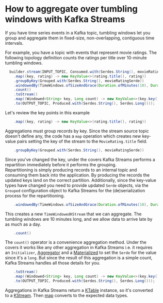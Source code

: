 <!-- title: How to aggregate over tumbling windows with Kafka Streams -->
<!-- description: In this tutorial, learn how to aggregate over tumbling windows with Kafka Streams, with step-by-step instructions and supporting code. -->

# How to aggregate over tumbling windows with Kafka Streams

If you have time series events in a Kafka topic, tumbling windows let you group and aggregate them in fixed-size, non-overlapping, contiguous time intervals.

For example, you have a topic with events that represent movie ratings. The following topology definition counts the ratings per title over 10-minute tumbling windows.

``` java
  builder.stream(INPUT_TOPIC, Consumed.with(Serdes.String(), movieRatingSerde))
    .map((key, rating) -> new KeyValue<>(rating.title(), rating))
    .groupByKey(Grouped.with(Serdes.String(), movieRatingSerde))
    .windowedBy(TimeWindows.ofSizeAndGrace(Duration.ofMinutes(10), Duration.ofMinutes(1440)))
    .count()
    .toStream()
    .map((Windowed<String> key, Long count) -> new KeyValue<>(key.key(), count))
    .to(OUTPUT_TOPIC, Produced.with(Serdes.String(), Serdes.Long()));
```

Let's review the key points in this example

``` java
    .map((key, rating) -> new KeyValue<>(rating.title(), rating))
```  

Aggregations must group records by key.  Since the stream source topic doesn't define any, the code has a `map` operation which creates new key-value pairs setting the key of the stream to the `MovieRating.title` field.

``` java
    .groupByKey(Grouped.with(Serdes.String(), movieRatingSerde))
```

Since you've changed the key, under the covers Kafka Streams performs a repartition immediately before it performs the grouping.  
Repartitioning is simply producing records to an internal topic and consuming them back into the application.   By producing the records the updated keys land on
the correct partition. Additionally, since the key-value types have changed you need to provide updated `Serde` objects, via the `Grouped` configuration object
to Kafka Streams for the (de)serialization process for the repartitioning.

``` java
    .windowedBy(TimeWindows.ofSizeAndGrace(Duration.ofMinutes(10), Duration.ofMinutes(1440)))
```

This creates a new `TimeWindowedKStream` that we can aggregate. The tumbling windows are 10 minutes long, and we allow data to arrive late by as much as a day.

``` java
    .count()
```

The `count()` operator is a convenience aggregation method.  Under the covers it works like any other aggregation in Kafka Streams i.e. it requires an
`Initializer`, [Aggregator](https://javadoc.io/static/org.apache.kafka/kafka-streams/3.6.0/org/apache/kafka/streams/kstream/Aggregator.html) and a [Materialized](https://javadoc.io/static/org.apache.kafka/kafka-streams/3.6.0/org/apache/kafka/streams/kstream/Materialized.html) to set the `Serde` for the value since it's a `long`.  But since the result of this aggregation is a simple count, Kafka Streams handles all those details for you.

``` java
    .toStream()
    .map((Windowed<String> key, Long count) -> new KeyValue<>(key.key(), count))
    .to(OUTPUT_TOPIC, Produced.with(Serdes.String(), Serdes.Long()));
```

Aggregations in Kafka Streams return a [KTable](https://javadoc.io/static/org.apache.kafka/kafka-streams/3.6.0/org/apache/kafka/streams/kstream/KTable.html) instance, so it's converted to a [KStream](https://javadoc.io/static/org.apache.kafka/kafka-streams/3.6.0/org/apache/kafka/streams/kstream/KStream.html).
Then [map](https://javadoc.io/static/org.apache.kafka/kafka-streams/3.6.0/org/apache/kafka/streams/kstream/KStream.html#map-org.apache.kafka.streams.kstream.KeyValueMapper-) converts to the expected data types.
